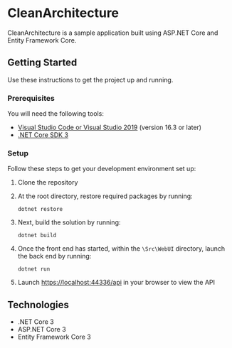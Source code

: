 
# CleanArchitecture

CleanArchitecture  is a sample application built using ASP.NET Core and Entity Framework Core. 


## Getting Started
Use these instructions to get the project up and running.

### Prerequisites
You will need the following tools:

* [Visual Studio Code or Visual Studio 2019](https://visualstudio.microsoft.com/vs/) (version 16.3 or later)
* [.NET Core SDK 3](https://dotnet.microsoft.com/download/dotnet-core/3.0)

### Setup
Follow these steps to get your development environment set up:

  1. Clone the repository
  2. At the root directory, restore required packages by running:
      ```
     dotnet restore
     ```
  3. Next, build the solution by running:
     ```
     dotnet build
     ```

  4. Once the front end has started, within the `\Src\WebUI` directory, launch the back end by running:
     ```
	 dotnet run
	 ```
  
  5. Launch [https://localhost:44336/api](http://localhost:44336/api) in your browser to view the API

## Technologies
* .NET Core 3
* ASP.NET Core 3
* Entity Framework Core 3



